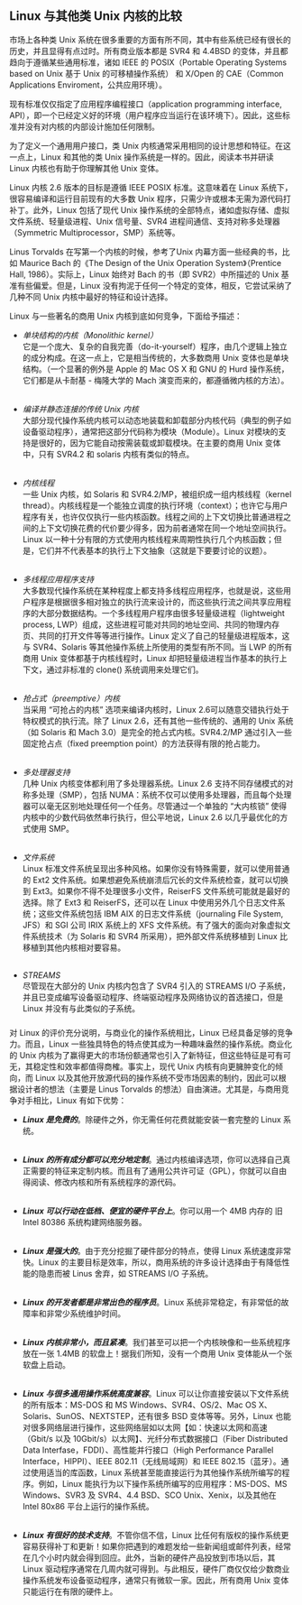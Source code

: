 ## Linux 与其他类 Unix 内核的比较

市场上各种类 Unix 系统在很多重要的方面有所不同，其中有些系统已经有很长的历史，并且显得有点过时。所有商业版本都是 SVR4 和 4.4BSD 的变体，并且都趋向于遵循某些通用标准，诸如 IEEE 的 POSIX（Portable Operating Systems based on Unix 基于 Unix 的可移植操作系统） 和 X/Open 的 CAE（Common Applications Enviroment，公共应用环境）。

现有标准仅仅指定了应用程序编程接口（application programming interface, API），即一个已经定义好的环境（用户程序应当运行在该环境下）。因此，这些标准并没有对内核的内部设计施加任何限制。

为了定义一个通用用户接口，类 Unix 内核通常采用相同的设计思想和特征。在这一点上，Linux 和其他的类 Unix 操作系统是一样的。因此，阅读本书并研读 Linux 内核也有助于你理解其他 Unix 变体。

Linux 内核 2.6 版本的目标是遵循 IEEE POSIX 标准。这意味着在 Linux 系统下，很容易编译和运行目前现有的大多数 Unix 程序，只需少许或根本无需为源代码打补丁。此外，Linux 包括了现代 Unix 操作系统的全部特点，诸如虚拟存储、虚拟文件系统、轻量级进程、Unix 信号量、SVR4 进程间通信、支持对称多处理器（Symmetric Multiprocessor，SMP）系统等。

Linus Torvalds 在写第一个内核的时候，参考了Unix 内幕方面一些经典的书，比如 Maurice Bach 的《The Design of the Unix Operation System》（Prentice Hall, 1986）。实际上，Linux 始终对 Bach 的书（即 SVR2）中所描述的 Unix 基准有些偏爱。但是，Linux 没有拘泥于任何一个特定的变体，相反，它尝试采纳了几种不同 Unix 内核中最好的特征和设计选择。

Linux 与一些著名的商用 Unix 内核到底如何竞争，下面给予描述：

* *单块结构的内核（Monolithic kernel）*  
它是一个庞大、复杂的自我完善（do-it-yourself）程序，由几个逻辑上独立的成分构成。在这一点上，它是相当传统的，大多数商用 Unix 变体也是单块结构。（一个显著的例外是 Apple 的 Mac OS X 和 GNU 的 Hurd 操作系统，它们都是从卡耐基 - 梅隆大学的 Mach 演变而来的，都遵循微内核的方法）。  
&emsp;

* *编译并静态连接的传统 Unix 内核*  
大部分现代操作系统内核可以动态地装载和卸载部分内核代码（典型的例子如设备驱动程序），通常把这部分代码称为模块（Module）。Linux 对模块的支持是很好的，因为它能自动按需装载或卸载模块。在主要的商用 Unix 变体中，只有 SVR4.2 和 solaris 内核有类似的特点。  
&emsp;

* *内核线程*  
一些 Unix 内核，如 Solaris 和 SVR4.2/MP，被组织成一组内核线程（kernel thread）。内核线程是一个能独立调度的执行环境（context）；也许它与用户程序有关，也许仅仅执行一些内核函数。线程之间的上下文切换比普通进程之间的上下文切换花费的代价要少得多，因为前者通常在同一个地址空间执行。Linux 以一种十分有限的方式使用内核线程来周期性执行几个内核函数；但是，它们并不代表基本的执行上下文抽象（这就是下要要讨论的议题）。  
&emsp;

* *多线程应用程序支持*  
大多数现代操作系统在某种程度上都支持多线程应用程序，也就是说，这些用户程序是根据很多相对独立的执行流来设计的，而这些执行流之间共享应用程序的大部分数据结构。一个多线程用户程序由很多轻量级进程（lightweight process, LWP）组成，这些进程可能对共同的地址空间、共同的物理内存页、共同的打开文件等等进行操作。Linux 定义了自己的轻量级进程版本，这与 SVR4、Solaris 等其他操作系统上所使用的类型有所不同。当 LWP 的所有商用 Unix 变体都基于内核线程时，Linux 却把轻量级进程当作基本的执行上下文，通过非标准的 clone() 系统调用来处理它们。  
&emsp;

* *抢占式（preemptive）内核*  
当采用 “可抢占的内核” 选项来编译内核时，Linux 2.6可以随意交错执行处于特权模式的执行流。除了 Linux 2.6，还有其他一些传统的、通用的 Unix 系统（如 Solaris 和 Mach 3.0）是完全的抢占式内核。SVR4.2/MP 通过引入一些固定抢占点（fixed preemption point）的方法获得有限的抢占能力。  
&emsp;

* *多处理器支持*  
几种 Unix 内核变体都利用了多处理器系统。Linux 2.6 支持不同存储模式的对称多处理（SMP），包括 NUMA：系统不仅可以使用多处理器，而且每个处理器可以毫无区别地处理任何一个任务。尽管通过一个单独的 “大内核锁” 使得内核中的少数代码依然串行执行，但公平地说，Linux 2.6 以几乎最优化的方式使用 SMP。  
&emsp;

* *文件系统*  
Linux 标准文件系统呈现出多种风格。如果你没有特殊需要，就可以使用普通的 Ext2 文件系统。如果想避免系统崩溃后冗长的文件系统检查，就可以切换到 Ext3。如果你不得不处理很多小文件，ReiserFS 文件系统可能就是最好的选择。除了 Ext3 和 ReiserFS，还可以在 Linux 中使用另外几个日志文件系统；这些文件系统包括 IBM AIX 的日志文件系统（journaling File System, JFS）和 SGI 公司 IRIX 系统上的 XFS 文件系统。有了强大的面向对象虚拟文件系统技术（为 Solaris 和 SVR4 所采用），把外部文件系统移植到 Linux 比移植到其他内核相对要容易。  
&emsp;

* *STREAMS*  
尽管现在大部分的 Unix 内核内包含了 SVR4 引入的 STREAMS I/O 子系统，并且已变成编写设备驱动程序、终端驱动程序及网络协议的首选接口，但是 Linux 并没有与此类似的子系统。

###

对 Linux 的评价充分说明，与商业化的操作系统相比，Linux 已经具备足够的竞争力。而且，Linux 一些独具特色的特点使其成为一种趣味盎然的操作系统。商业化的 Unix 内核为了赢得更大的市场份额通常也引入了新特征，但这些特征是可有可无，其稳定性和效率都值得商榷。事实上，现代 Unix 内核有向更臃肿变化的倾向，而 Linux 以及其他开放源代码的操作系统不受市场因素的制约，因此可以根据设计者的想法（主要是 Linus Torvalds 的想法）自由演进。尤其是，与商用竞争对手相比，Linux 有如下优势：

* ***Linux 是免费的***。除硬件之外，你无需任何花费就能安装一套完整的 Linux 系统。  
&emsp;

* ***Linux 的所有成分都可以充分地定制***。通过内核编译选项，你可以选择自己真正需要的特征来定制内核。而且有了通用公共许可证（GPL），你就可以自由得阅读、修改内核和所有系统程序的源代码。  
&emsp;

* ***Linux 可以行动在低档、便宜的硬件平台上***。你可以用一个 4MB 内存的 旧 Intel 80386 系统构建网络服务器。  
&emsp;

* ***Linux 是强大的***。由于充分挖掘了硬件部分的特点，使得 Linux 系统速度非常快。Linux 的主要目标是效率，所以，商用系统的许多设计选择由于有降低性能的隐患而被 Linus 舍弃，如 STREAMS I/O 子系统。  
&emsp;

* ***Linux 的开发者都是非常出色的程序员***。Linux 系统非常稳定，有非常低的故障率和非常少系统维护时间。  
&emsp;

* ***Linux 内核非常小，而且紧凑***。我们甚至可以把一个内核映像和一些系统程序放在一张 1.4MB 的软盘上！据我们所知，没有一个商用 Unix 变体能从一个张软盘上启动。  
&emsp;

* ***Linux 与很多通用操作系统高度兼容***。Linux 可以让你直接安装以下文件系统的所有版本：MS-DOS 和 MS Windows、SVR4、OS/2、Mac OS X、Solaris、SunOS、NEXTSTEP，还有很多 BSD 变体等等。另外，Linux 也能对很多网络层进行操作，这些网络层如以太网【如：快速以太网和高速（Gbit/s 以及 10Gbit/s）以太网】、光纤分布式数据接口（Fiber Distributed Data Interfase，FDDI）、高性能并行接口（High Performance Parallel Interface，HIPPI）、IEEE 802.11（无线局域网）和 IEEE 802.15（蓝牙）。通过使用适当的库函数，Linux 系统甚至能直接运行为其他操作系统所编写的程序。例如，Linux 能执行为以下操作系统所编写的应用程序：MS-DOS、MS Windows、SVR3 及 SVR4、4.4 BSD、SCO Unix、Xenix，以及其他在 Intel 80x86 平台上运行的操作系统。  
&emsp;

* ***Linux 有很好的技术支持***。不管你信不信，Linux 比任何有版权的操作系统更容易获得补丁和更新！如果你把遇到的难题发给一些新闻组或邮件列表，经常在几个小时内就会得到回应。此外，当新的硬件产品投放到市场以后，其 Linux 驱动程序通常在几周内就可得到。与此相反，硬件厂商仅仅给少数商业操作系统发布设备驱动程序，通常只有微软一家。因此，所有商用 Unix 变体只能运行在有限的硬件上。  
&emsp;

